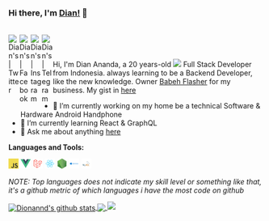 ### Hi there, I'm [Dian!](https://dionannd.github.io) 👋

<br/>

<a href="https://t.me/dionannd">
  <img align="left" alt="Dian's | Twitter" width="22px" src="https://cdn.jsdelivr.net/npm/simple-icons@v3/icons/twitter.svg" />
</a>
<a href="https://www.facebook.com/dion.ananda/">
  <img align="left" alt="Dian's | Facebook" width="22px" src="https://cdn.jsdelivr.net/npm/simple-icons@v3/icons/facebook.svg" />
</a>
<a href="https://www.instagram.com/dionannd_/">
  <img align="left" alt="Dian's | Instagram" width="22px" src="https://cdn.jsdelivr.net/npm/simple-icons@v3/icons/instagram.svg" />
</a>
<a href="https://web.telegram.org/#/im">
  <img align="left" alt="Dian's | Telegram" width="22px" src="https://cdn.jsdelivr.net/npm/simple-icons@v3/icons/telegram.svg" />
</a>

<br/>
<br/>

Hi, I'm Dian Ananda, a 20 years-old <img src="https://media.giphy.com/media/WUlplcMpOCEmTGBtBW/giphy.gif" width="30"> Full Stack Developer from Indonesia. always learning to be a Backend Developer, like the new knowledge. Owner [Babeh Flasher](https://g.page/service-hp-babeh-flasher?av) for my business. My gist in [here](https://gist.github.com/dionannd)

- 🔭 I’m currently working on my home be a technical Software & Hardware Android Handphone
- 🌱 I’m currently learning React & GraphQL
- 💬 Ask me about anything [here](https://github.com/dionannd/dionannd/issues)

**Languages and Tools:**

<code><img height="20" src="https://raw.githubusercontent.com/github/explore/80688e429a7d4ef2fca1e82350fe8e3517d3494d/topics/javascript/javascript.png"></code>
<code><img height="20" src="https://raw.githubusercontent.com/github/explore/80688e429a7d4ef2fca1e82350fe8e3517d3494d/topics/vue/vue.png"></code>
<code><img height="20" src="https://raw.githubusercontent.com/github/explore/80688e429a7d4ef2fca1e82350fe8e3517d3494d/topics/laravel/laravel.png"></code>
<code><img height="20" src="https://raw.githubusercontent.com/github/explore/80688e429a7d4ef2fca1e82350fe8e3517d3494d/topics/react/react.png"></code>
<code><img height="20" src="https://raw.githubusercontent.com/github/explore/80688e429a7d4ef2fca1e82350fe8e3517d3494d/topics/nodejs/nodejs.png"></code>
<code><img height="20" src="https://raw.githubusercontent.com/github/explore/80688e429a7d4ef2fca1e82350fe8e3517d3494d/topics/windows/windows.png"></code>
<code><img height="20" src="https://raw.githubusercontent.com/github/explore/80688e429a7d4ef2fca1e82350fe8e3517d3494d/topics/mysql/mysql.png"></code>

*NOTE: Top languages does not indicate my skill level or something like that, it's a github metric of which languages i have the most code on github*

<a href="https://github.com/dionannd">
  <img align="center" src="https://github-readme-stats.vercel.app/api?username=dionannd&count_private=true&show_icons=true&include_all_commits=true&theme=radical&cache_seconds=3600" alt="Dionannd's github stats" />
</a>

<a href="https://github.com/dionannd/dionannd.github.io">
  <img align="center" src="https://github-readme-stats.vercel.app/api/pin/?username=dionannd&repo=dionannd.github.io&theme=radical" />
</a>

<a href="https://github.com/piyushsuthar/github-readme-quotes">

  <img src="https://quotes-github-readme.vercel.app/api?type=horizontal" />

</a>
